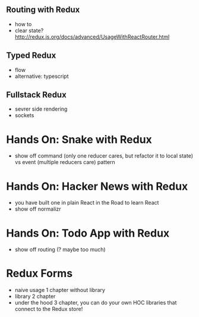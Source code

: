 ## Routing with Redux

- how to
- clear state?
http://redux.js.org/docs/advanced/UsageWithReactRouter.html

## Typed Redux

- flow
- alternative: typescript

## Fullstack Redux

- sevrer side rendering
- sockets

# Hands On: Snake with Redux

- show off command (only one reducer cares, but refactor it to local state) vs event (multiple reducers care) pattern

# Hands On: Hacker News with Redux

- you have built one in plain React in the Road to learn React
- show off normalizr

# Hands On: Todo App with Redux

- show off routing (? maybe too much)

# Redux Forms

- naive usage 1 chapter without library
- library 2 chapter
- under the hood 3 chapter, you can do your own HOC libraries that connect to the Redux store!


